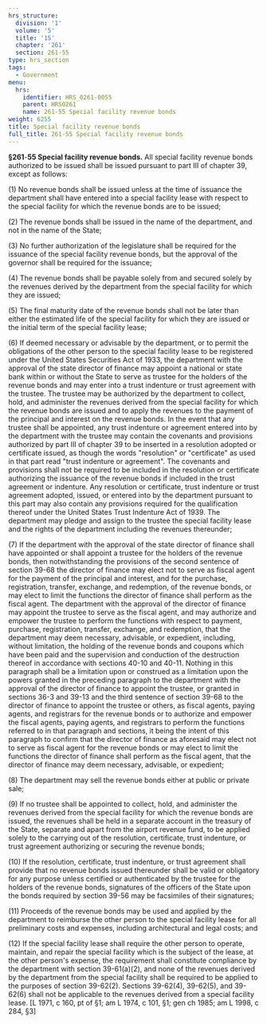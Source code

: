 ```yaml
---
hrs_structure:
  division: '1'
  volume: '5'
  title: '15'
  chapter: '261'
  section: 261-55
type: hrs_section
tags:
  - Government
menu:
  hrs:
    identifier: HRS_0261-0055
    parent: HRS0261
    name: 261-55 Special facility revenue bonds
weight: 6255
title: Special facility revenue bonds
full_title: 261-55 Special facility revenue bonds
---
```

**§261**-**55 Special facility revenue bonds.** All special facility revenue bonds authorized to be issued shall be issued pursuant to part III of chapter 39, except as follows:

(1) No revenue bonds shall be issued unless at the time of issuance the department shall have entered into a special facility lease with respect to the special facility for which the revenue bonds are to be issued;

(2) The revenue bonds shall be issued in the name of the department, and not in the name of the State;

(3) No further authorization of the legislature shall be required for the issuance of the special facility revenue bonds, but the approval of the governor shall be required for the issuance;

(4) The revenue bonds shall be payable solely from and secured solely by the revenues derived by the department from the special facility for which they are issued;

(5) The final maturity date of the revenue bonds shall not be later than either the estimated life of the special facility for which they are issued or the initial term of the special facility lease;

(6) If deemed necessary or advisable by the department, or to permit the obligations of the other person to the special facility lease to be registered under the United States Securities Act of 1933, the department with the approval of the state director of finance may appoint a national or state bank within or without the State to serve as trustee for the holders of the revenue bonds and may enter into a trust indenture or trust agreement with the trustee. The trustee may be authorized by the department to collect, hold, and administer the revenues derived from the special facility for which the revenue bonds are issued and to apply the revenues to the payment of the principal and interest on the revenue bonds. In the event that any trustee shall be appointed, any trust indenture or agreement entered into by the department with the trustee may contain the covenants and provisions authorized by part III of chapter 39 to be inserted in a resolution adopted or certificate issued, as though the words "resolution" or "certificate" as used in that part read "trust indenture or agreement". The covenants and provisions shall not be required to be included in the resolution or certificate authorizing the issuance of the revenue bonds if included in the trust agreement or indenture. Any resolution or certificate, trust indenture or trust agreement adopted, issued, or entered into by the department pursuant to this part may also contain any provisions required for the qualification thereof under the United States Trust Indenture Act of 1939\. The department may pledge and assign to the trustee the special facility lease and the rights of the department including the revenues thereunder;

(7) If the department with the approval of the state director of finance shall have appointed or shall appoint a trustee for the holders of the revenue bonds, then notwithstanding the provisions of the second sentence of section 39-68 the director of finance may elect not to serve as fiscal agent for the payment of the principal and interest, and for the purchase, registration, transfer, exchange, and redemption, of the revenue bonds, or may elect to limit the functions the director of finance shall perform as the fiscal agent. The department with the approval of the director of finance may appoint the trustee to serve as the fiscal agent, and may authorize and empower the trustee to perform the functions with respect to payment, purchase, registration, transfer, exchange, and redemption, that the department may deem necessary, advisable, or expedient, including, without limitation, the holding of the revenue bonds and coupons which have been paid and the supervision and conduction of the destruction thereof in accordance with sections 40-10 and 40-11\. Nothing in this paragraph shall be a limitation upon or construed as a limitation upon the powers granted in the preceding paragraph to the department with the approval of the director of finance to appoint the trustee, or granted in sections 36-3 and 39-13 and the third sentence of section 39-68 to the director of finance to appoint the trustee or others, as fiscal agents, paying agents, and registrars for the revenue bonds or to authorize and empower the fiscal agents, paying agents, and registrars to perform the functions referred to in that paragraph and sections, it being the intent of this paragraph to confirm that the director of finance as aforesaid may elect not to serve as fiscal agent for the revenue bonds or may elect to limit the functions the director of finance shall perform as the fiscal agent, that the director of finance may deem necessary, advisable, or expedient;

(8) The department may sell the revenue bonds either at public or private sale;

(9) If no trustee shall be appointed to collect, hold, and administer the revenues derived from the special facility for which the revenue bonds are issued, the revenues shall be held in a separate account in the treasury of the State, separate and apart from the airport revenue fund, to be applied solely to the carrying out of the resolution, certificate, trust indenture, or trust agreement authorizing or securing the revenue bonds;

(10) If the resolution, certificate, trust indenture, or trust agreement shall provide that no revenue bonds issued thereunder shall be valid or obligatory for any purpose unless certified or authenticated by the trustee for the holders of the revenue bonds, signatures of the officers of the State upon the bonds required by section 39-56 may be facsimiles of their signatures;

(11) Proceeds of the revenue bonds may be used and applied by the department to reimburse the other person to the special facility lease for all preliminary costs and expenses, including architectural and legal costs; and

(12) If the special facility lease shall require the other person to operate, maintain, and repair the special facility which is the subject of the lease, at the other person's expense, the requirement shall constitute compliance by the department with section 39-61(a)(2), and none of the revenues derived by the department from the special facility shall be required to be applied to the purposes of section 39-62(2). Sections 39-62(4), 39-62(5), and 39-62(6) shall not be applicable to the revenues derived from a special facility lease. [L 1971, c 160, pt of §1; am L 1974, c 101, §1; gen ch 1985; am L 1998, c 284, §3]